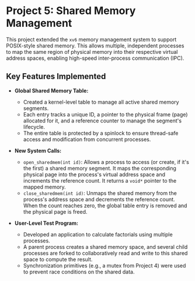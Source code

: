 # Project 5: Shared Memory Management

This project extended the `xv6` memory management system to support POSIX-style shared memory. This allows multiple, independent processes to map the same region of physical memory into their respective virtual address spaces, enabling high-speed inter-process communication (IPC).

## Key Features Implemented

* **Global Shared Memory Table:**
    * Created a kernel-level table to manage all active shared memory segments.
    * Each entry tracks a unique ID, a pointer to the physical frame (page) allocated for it, and a reference counter to manage the segment's lifecycle.
    * The entire table is protected by a spinlock to ensure thread-safe access and modification from concurrent processes.

* **New System Calls:**
    * `open_sharedmem(int id)`: Allows a process to access (or create, if it's the first) a shared memory segment. It maps the corresponding physical page into the process's virtual address space and increments the reference count. It returns a `void*` pointer to the mapped memory.
    * `close_sharedmem(int id)`: Unmaps the shared memory from the process's address space and decrements the reference count. When the count reaches zero, the global table entry is removed and the physical page is freed.

* **User-Level Test Program:**
    * Developed an application to calculate factorials using multiple processes.
    * A parent process creates a shared memory space, and several child processes are forked to collaboratively read and write to this shared space to compute the result.
    * Synchronization primitives (e.g., a mutex from Project 4) were used to prevent race conditions on the shared data.
